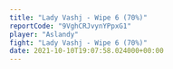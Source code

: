 ```yaml
---
title: "Lady Vashj - Wipe 6 (70%)"
reportCode: "9VghCRJvynYPpxG1"
player: "Aslandy"
fight: "Lady Vashj - Wipe 6 (70%)"
date: 2021-10-10T19:07:58.024000+00:00
---
```

